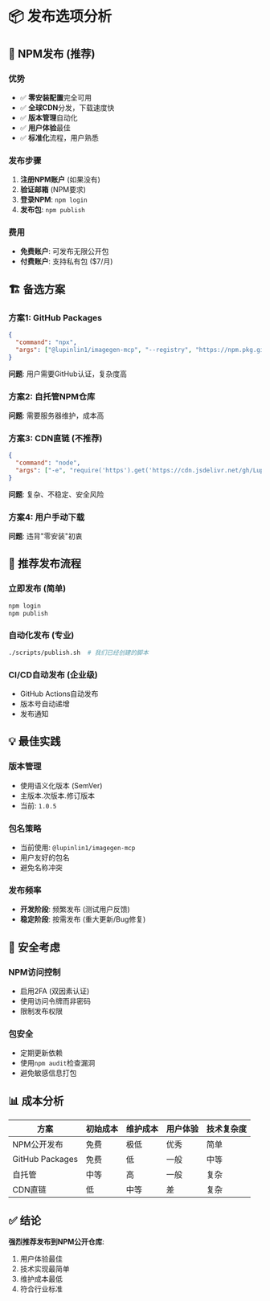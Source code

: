 # 📦 发布选项分析

## 🎯 NPM发布 (推荐)

### 优势
- ✅ **零安装配置**完全可用
- ✅ **全球CDN**分发，下载速度快
- ✅ **版本管理**自动化
- ✅ **用户体验**最佳
- ✅ **标准化**流程，用户熟悉

### 发布步骤
1. **注册NPM账户** (如果没有)
2. **验证邮箱** (NPM要求)
3. **登录NPM**: `npm login`
4. **发布包**: `npm publish`

### 费用
- **免费账户**: 可发布无限公开包
- **付费账户**: 支持私有包 ($7/月)

## 🏗️ 备选方案

### 方案1: GitHub Packages
```json
{
  "command": "npx",
  "args": ["@lupinlin1/imagegen-mcp", "--registry", "https://npm.pkg.github.com"]
}
```
**问题**: 用户需要GitHub认证，复杂度高

### 方案2: 自托管NPM仓库
**问题**: 需要服务器维护，成本高

### 方案3: CDN直链 (不推荐)
```json
{
  "command": "node",
  "args": ["-e", "require('https').get('https://cdn.jsdelivr.net/gh/LupinLin1/imagegen-mcp@main/dist/index.js', ...)"]
}
```
**问题**: 复杂、不稳定、安全风险

### 方案4: 用户手动下载
**问题**: 违背"零安装"初衷

## 🚀 推荐发布流程

### 立即发布 (简单)
```bash
npm login
npm publish
```

### 自动化发布 (专业)
```bash
./scripts/publish.sh  # 我们已经创建的脚本
```

### CI/CD自动发布 (企业级)
- GitHub Actions自动发布
- 版本号自动递增
- 发布通知

## 💡 最佳实践

### 版本管理
- 使用语义化版本 (SemVer)
- 主版本.次版本.修订版本
- 当前: `1.0.5`

### 包名策略
- 当前使用: `@lupinlin1/imagegen-mcp`
- 用户友好的包名
- 避免名称冲突

### 发布频率
- **开发阶段**: 频繁发布 (测试用户反馈)
- **稳定阶段**: 按需发布 (重大更新/Bug修复)

## 🔐 安全考虑

### NPM访问控制
- 启用2FA (双因素认证)
- 使用访问令牌而非密码
- 限制发布权限

### 包安全
- 定期更新依赖
- 使用`npm audit`检查漏洞
- 避免敏感信息打包

## 📊 成本分析

| 方案 | 初始成本 | 维护成本 | 用户体验 | 技术复杂度 |
|------|----------|----------|----------|------------|
| NPM公开发布 | 免费 | 极低 | 优秀 | 简单 |
| GitHub Packages | 免费 | 低 | 一般 | 中等 |
| 自托管 | 中等 | 高 | 一般 | 复杂 |
| CDN直链 | 低 | 中等 | 差 | 复杂 |

## ✅ 结论

**强烈推荐发布到NPM公开仓库**:
1. 用户体验最佳
2. 技术实现最简单  
3. 维护成本最低
4. 符合行业标准